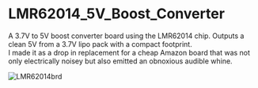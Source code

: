 # LMR62014_5V_Boost_Converter

A 3.7V to 5V boost converter board using the LMR62014 chip.  Outputs a clean 5V from a 3.7V lipo pack with a compact footprint.  
I made it as a drop in replacement for a cheap Amazon board that was not only electrically noisey but also emitted an obnoxious audible whine.



![LMR62014brd](https://user-images.githubusercontent.com/11184076/183921897-83119c96-2f22-40ba-95ef-564e2ce438db.png)
